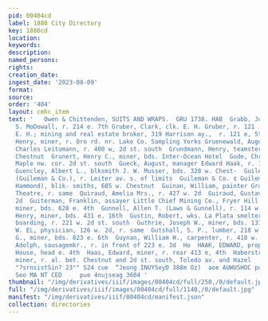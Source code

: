 ```yaml
---
pid: 00404cd
label: 1880 City Directory
key: 1880cd
location: 
keywords: 
description: 
named_persons: 
rights: 
creation_date: 
ingest_date: '2023-08-09'
format: 
source: 
order: '404'
layout: cmhc_item
text: '   Owen & Chittenden, SUITS AND WRAPS.  GRU 1738. HAB  Grabb, John F., clk.
  S. MoDowall, r. 214 e. 7th Gruber, Clark, clk. E. H. Gruber, r. 121 . 5th Gmber,
  E. H.; mining and real estate broker, 319 Harrison ay.,  r. 121 e, 5th Grudgings,
  Henry, miner, r. Oro rd. nr. Lake Co. Sampling Yorks Gruenewald, August, blksmith
  Charles Leitumann, r. 400 w, 2d st. south  Grundmann, Henry, teamster, r. 625 w.
  Chestnut  Grunert, Henry C., miner, bds. Inter-Ocean Hotel  Gude, Christian, r.
  Maple nw. cor. 2d st. south  Gueck, August, manager Edward Haak, r. 112 w. Chestnut
  Guencley, Albert L., blksmith J. W. Musser, bds. 328 w. Chest-  Guileman, William,
  (Guileman & Co.), r. Leiter av. s. of limits  Guileman & Co. ¢ Guileman and N. W.
  Hammond), blik- smiths, 605 w. Chestnut  Guinan, William, painter Grand Central
  Theatre, r. same  Quiraud, Amelia Mrs., r. 427 w. 2d  Guiraud, Gustav, r. 427 w.
  2d  Guiterman, Franklin, assayer Little Chief Mining Co., Fryer Hill  Gumb, John,
  miner, bds. 628 e. 4th  Gunnell, Allen T. (Laws & Gunnell), r. 114 w. 8th  Gurkins,
  Henry, miner, bds. 431 e. 16th  Gustin, Robert, wks. La Plata smelter  Guth, Henry,
  boarding, r. 221 w. 2d st. south  Guthrie, Joseph W., miner, bds. 131 e. 3d  Gathrie,
  W. EL, physician, 126 w. 2d, r. same  Gutshall, S. P., lumber, 218 w. 4th, r. country  Guven,
  G., miner, bds. 823 e. 6th  Guynan, William H., carpenter, r. 418 w. 2d st. south  Gyson,
  Adolph, sausagemkr., r. in front of 223 e. 3d  Ho  HAAK, EDWARD, propr. Half-Way
  House, head e. 4th  Haas, Edward, miner, r. rear 413 e, 4th  Haberstroh, Ernest,
  miner, r. al. bet. Chestnut and 2d st. south, Toledo av. and Hazel     TRIBE & JEFFERAY
  "?srnsistSin? 23°" S24 cue  “Jeong INUYSeyD 388m Oz)  aoe AUWUSHOC pus coun’  2
  Seo MA NT CED     pue 4nujseag 3604 '
thumbnail: "/img/derivatives/iiif/images/00404cd/full/250,/0/default.jpg"
full: "/img/derivatives/iiif/images/00404cd/full/1140,/0/default.jpg"
manifest: "/img/derivatives/iiif/00404cd/manifest.json"
collection: directories
---
```

